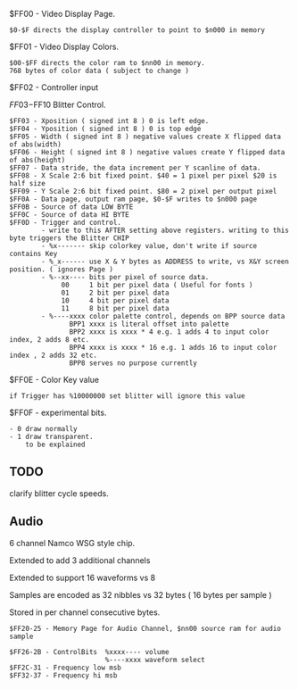 
$FF00 - Video Display Page.

	$0-$F directs the display controller to point to $n000 in memory 

$FF01 - Video Display Colors.

	$00-$FF directs the color ram to $nn00 in memory. 
	768 bytes of color data ( subject to change ) 
$FF02 - Controller input 

$FF03-$FF10 Blitter Control.

	$FF03 - Xposition ( signed int 8 ) 0 is left edge.
	$FF04 - Yposition ( signed int 8 ) 0 is top edge 
	$FF05 - Width ( signed int 8 ) negative values create X flipped data of abs(width) 
	$FF06 - Height ( signed int 8 ) negative values create Y flipped data of abs(height)
	$FF07 - Data stride, the data increment per Y scanline of data.
	$FF08 - X Scale 2:6 bit fixed point. $40 = 1 pixel per pixel $20 is half size
	$FF09 - Y Scale 2:6 bit fixed point. $80 = 2 pixel per output pixel 
	$FF0A - Data page, output ram page, $0-$F writes to $n000 page 
	$FF0B - Source of data LOW BYTE
	$FF0C - Source of data HI BYTE
	$FF0D - Trigger and control. 
			- write to this AFTER setting above registers. writing to this byte triggers the Blitter CHIP
			- %x------- skip colorkey value, don't write if source contains Key 
			- %_x------ use X & Y bytes as ADDRESS to write, vs X&Y screen position. ( ignores Page )
			- %--xx---- bits per pixel of source data. 
			     00     1 bit per pixel data ( Useful for fonts ) 
			     01     2 bit per pixel data 
			     10     4 bit per pixel data 
			     11     8 bit per pixel data 
			- %----xxxx color palette control, depends on BPP source data 
			       BPP1 xxxx is literal offset into palette 
			       BPP2 xxxx is xxxx * 4 e.g. 1 adds 4 to input color index, 2 adds 8 etc. 
			       BPP4 xxxx is xxxx * 16 e.g. 1 adds 16 to input color index , 2 adds 32 etc. 
			       BPP8 serves no purpose currently

$FF0E - Color Key value
	
	if Trigger has %10000000 set blitter will ignore this value 

$FF0F - experimental bits.

	- 0 draw normally 
	- 1 draw transparent. 
		to be explained 

TODO
---- 
clarify blitter cycle speeds. 

Audio 
-----
6 channel Namco WSG style chip.

Extended to add 3 additional channels

Extended to support 16 waveforms vs 8 

Samples are encoded as 32 nibbles vs 32 bytes ( 16 bytes per sample )

Stored in per channel consecutive bytes.

	$FF20-25 - Memory Page for Audio Channel, $nn00 source ram for audio sample

	$FF26-2B - ControlBits 	%xxxx---- volume 
							%----xxxx waveform select
	$FF2C-31 - Frequency low msb
	$FF32-37 - Frequency hi msb

